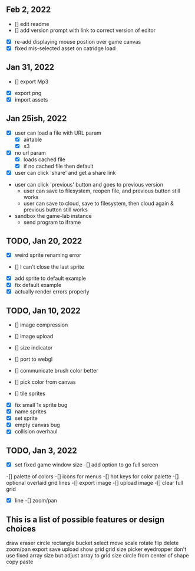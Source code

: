 

## Feb 2, 2022

- [] edit readme
- [] add version prompt with link to correct version of editor
- [x] re-add displaying mouse postion over game canvas
- [x] fixed mis-selected asset on catridge load

## Jan 31, 2022

- [] export Mp3
- [x] export png
- [x] import assets

## Jan 25ish, 2022

- [x] user can load a file with URL param
  - [x] airtable
  - [x] s3
- [x] no url param
    - [x] loads cached file
    - [x] if no cached file then default
- [x] user can click 'share' and get a share link

- user can click 'previous' button and goes to previous version
    - user can save to filesystem, reopen file, and previous button still works
    - user can save to cloud, save to filesystem, then cloud again & previous button still works
- sandbox the game-lab instance
    - send program to iframe


## TODO, Jan 20, 2022
- [x] weird sprite renaming error
- [] I can't close the last sprite
- [x] add sprite to default example
- [x] fix default example
- [x] actually render errors properly

## TODO, Jan 10, 2022
- [] image compression
- [] image upload
- [] size indicator

- [] port to webgl
- [] communicate brush color better
- [] pick color from canvas
- [] tile sprites

- [x] fix small 1x sprite bug
- [x] name sprites
- [x] set sprite
- [x] empty canvas bug
- [x] collision overhaul

## TODO, Jan 3, 2022

-[x] set fixed game window size
    -[] add option to go full screen

-[] palette of colors
-[] icons for menus
-[] hot keys for color palette
-[] optional overlaid grid lines
-[] export image
-[] upload image
-[] clear full grid
-[x] line
-[] zoom/pan


## This is a list of possible features or design choices

draw
eraser
circle
rectangle
bucket
select
move
scale
rotate
flip
delete
zoom/pan
export
save
upload
show grid
grid size
picker
eyedropper
don't use fixed array size but adjust array to grid size
circle from center of shape
copy
paste
